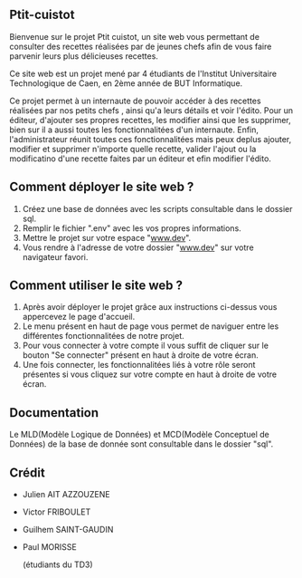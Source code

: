 ## Ptit-cuistot
Bienvenue sur le projet Ptit cuistot, un site web vous permettant de consulter des recettes réalisées par de jeunes chefs afin de vous faire parvenir leurs plus délicieuses recettes.

Ce site web est un projet mené par 4 étudiants de l'Institut Universitaire Technologique de Caen, en 2ème année de BUT Informatique.

Ce projet permet à un internaute de pouvoir accéder à des recettes réalisées par nos petits chefs , ainsi qu'a leurs détails et voir l'édito. Pour un éditeur, d'ajouter ses propres recettes, les modifier ainsi que les supprimer, bien sur il a aussi toutes les fonctionnalitées d'un internaute. Enfin, l'administrateur réunit toutes ces fonctionnalitées mais peux deplus ajouter, modifier et supprimer n'importe quelle recette, valider l'ajout ou la modificatino d'une recette faites par un éditeur et efin modifier l'édito.

## Comment déployer le site web ?
  1) Créez une base de données avec les scripts consultable dans le dossier sql.
  2) Remplir le fichier ".env" avec les vos propres informations.
  3) Mettre le projet sur votre espace "www.dev".
  4) Vous rendre à l'adresse de votre dossier "www.dev" sur votre navigateur favori.

## Comment utiliser le site web ?
  1. Après avoir déployer le projet grâce aux instructions ci-dessus vous appercevez le page d'accueil.
  2. Le menu présent en haut de page vous permet de naviguer entre les différentes fonctionnalitées de notre projet.
  3. Pour vous connecter à votre compte il vous suffit de cliquer sur le bouton "Se connecter" présent en haut à droite de votre écran.
  4. Une fois connecter, les fonctionnalitées liés à votre rôle seront présentes si vous cliquez sur votre compte en haut à droite de votre écran.

## Documentation
  Le MLD(Modèle Logique de Données) et MCD(Modèle Conceptuel de Données) de la base de donnée sont consultable dans le dossier "sql".

## Crédit
- Julien AIT AZZOUZENE
- Victor FRIBOULET
- Guilhem SAINT-GAUDIN
- Paul MORISSE
  
  (étudiants du TD3)
